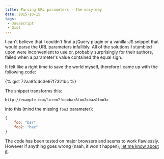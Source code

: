 ```yaml
---
title: Parsing URL parameters - the easy way
date: 2015-10-15
tags:
 - JavaScript
 - Gist
---
```


I can't believe that I couldn't find a jQuery plugin or a vanilla-JS snippet that would parse the URL parameters infallibly. All of the solutions I stumbled upon were inconvenient to use or, probably surprisingly for their authors, failed when a parameter's value contained the equal sign.

It felt like a right time to save the world myself, therefore I came up with the following code:

{% gist 72aa8fc4c3e97f7321bc %}

The snippet transforms this:

```
http://example.com/lorem?foo=bar&foo2=baz&foo3=
```

into this (mind the missing `foo3` parameter):

```javascript
{
    foo: "bar",
    foo2: "baz"
}
```


The code has been tested on major browsers and seems to work flawlessly. However if anything goes wrong (naah, it won't happen), [let me know about it](https://twitter.com/zbicin).